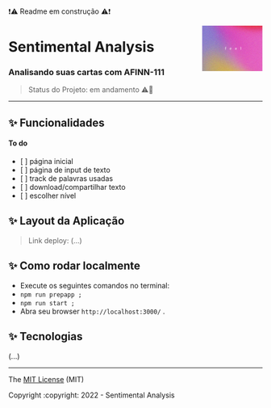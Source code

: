 :exclamation::warning: Readme em construção :warning::exclamation:

<img align="right" src="./app/frontend/public/imagens/cvr.svg" alt="pixel by bagda" width="120px">

# Sentimental Analysis

### Analisando suas cartas com AFINN-111

> Status do Projeto: em andamento :warning::dizzy:

<hr/>

## ✨ Funcionalidades

<h4>To do</h4>
<ul>
  <li>[ ] página inicial</li>
  <li>[ ] página de input de texto</li>
  <li>[ ] track de palavras usadas</li>
  <li>[ ] download/compartilhar texto</li>
  <li>[ ] escolher nível</li>
</ul>
 
## ✨ Layout da Aplicação
  > Link deploy: (...)
  

## ✨ Como rodar localmente
<ul>
  <li>Execute os seguintes comandos no terminal:</li>
  <li><code>npm run prepapp ;</code></li>
  <li><code>npm run start ;</code></li>
  <li>Abra seu browser <code>http://localhost:3000/</code> .</li>
</ul>
  
## ✨ Tecnologias
(...)

<hr/>

<div align="left">
  <p>The <a href="https://github.com/itscacauinpt/sentimental-analysis">MIT License</a> (MIT)</p>
  <p>Copyright :copyright: 2022 - Sentimental Analysis</p>
</div>
